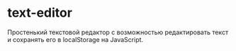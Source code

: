 # text-editor
Простенький текстовой редактор с возможностью редактировать текст и сохранять его в localStorage на JavaScript.
